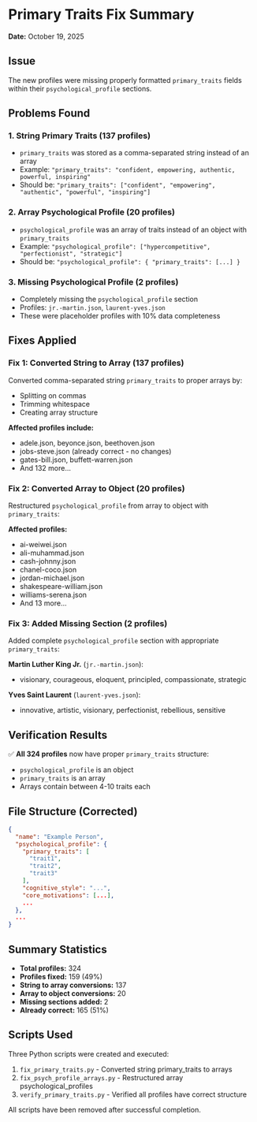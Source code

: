 # Primary Traits Fix Summary

**Date:** October 19, 2025

## Issue
The new profiles were missing properly formatted `primary_traits` fields within their `psychological_profile` sections.

## Problems Found

### 1. String Primary Traits (137 profiles)
- `primary_traits` was stored as a comma-separated string instead of an array
- Example: `"primary_traits": "confident, empowering, authentic, powerful, inspiring"`
- Should be: `"primary_traits": ["confident", "empowering", "authentic", "powerful", "inspiring"]`

### 2. Array Psychological Profile (20 profiles)
- `psychological_profile` was an array of traits instead of an object with `primary_traits`
- Example: `"psychological_profile": ["hypercompetitive", "perfectionist", "strategic"]`
- Should be: `"psychological_profile": { "primary_traits": [...] }`

### 3. Missing Psychological Profile (2 profiles)
- Completely missing the `psychological_profile` section
- Profiles: `jr.-martin.json`, `laurent-yves.json`
- These were placeholder profiles with 10% data completeness

## Fixes Applied

### Fix 1: Converted String to Array (137 profiles)
Converted comma-separated string `primary_traits` to proper arrays by:
- Splitting on commas
- Trimming whitespace
- Creating array structure

**Affected profiles include:**
- adele.json, beyonce.json, beethoven.json
- jobs-steve.json (already correct - no changes)
- gates-bill.json, buffett-warren.json
- And 132 more...

### Fix 2: Converted Array to Object (20 profiles)
Restructured `psychological_profile` from array to object with `primary_traits`:

**Affected profiles:**
- ai-weiwei.json
- ali-muhammad.json
- cash-johnny.json
- chanel-coco.json
- jordan-michael.json
- shakespeare-william.json
- williams-serena.json
- And 13 more...

### Fix 3: Added Missing Section (2 profiles)
Added complete `psychological_profile` section with appropriate `primary_traits`:

**Martin Luther King Jr.** (`jr.-martin.json`):
- visionary, courageous, eloquent, principled, compassionate, strategic

**Yves Saint Laurent** (`laurent-yves.json`):
- innovative, artistic, visionary, perfectionist, rebellious, sensitive

## Verification Results

✅ **All 324 profiles** now have proper `primary_traits` structure:
- `psychological_profile` is an object
- `primary_traits` is an array
- Arrays contain between 4-10 traits each

## File Structure (Corrected)

```json
{
  "name": "Example Person",
  "psychological_profile": {
    "primary_traits": [
      "trait1",
      "trait2",
      "trait3"
    ],
    "cognitive_style": "...",
    "core_motivations": [...],
    ...
  },
  ...
}
```

## Summary Statistics

- **Total profiles:** 324
- **Profiles fixed:** 159 (49%)
- **String to array conversions:** 137
- **Array to object conversions:** 20
- **Missing sections added:** 2
- **Already correct:** 165 (51%)

## Scripts Used

Three Python scripts were created and executed:
1. `fix_primary_traits.py` - Converted string primary_traits to arrays
2. `fix_psych_profile_arrays.py` - Restructured array psychological_profiles
3. `verify_primary_traits.py` - Verified all profiles have correct structure

All scripts have been removed after successful completion.

